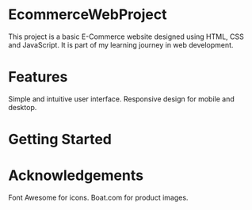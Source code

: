 # EcommerceWebProject
This project is a basic E-Commerce website designed using HTML, CSS and JavaScript. It is part of my learning journey in web development.

# Features
Simple and intuitive user interface.
Responsive design for mobile and desktop.

# Getting Started
# Acknowledgements
Font Awesome for icons.
Boat.com for product images.
